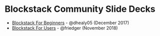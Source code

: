 # Blockstack Community Slide Decks

- [Blockstack For Beginners](/community-slides/blockstack4beginners-dhealy05.pptx) - @dhealy05 (December 2017)
- [Blockstack For Users](/community-slides/2018-paris-internet-of-trust-mueffke.pdf) - @friedger (November 2018)
